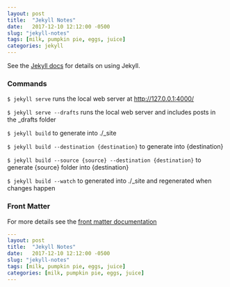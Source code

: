 ```yaml
---
layout: post
title:  "Jekyll Notes"
date:   2017-12-10 12:12:00 -0500
slug: "jekyll-notes"
tags: [milk, pumpkin pie, eggs, juice]
categories: jekyll
---
```


See the [Jekyll docs][jekyll-docs] for details on using Jekyll.

### Commands
`$ jekyll serve` runs the local web server at http://127.0.0.1:4000/

`$ jekyll serve --drafts` runs the local web server and includes posts in the _drafts folder

`$ jekyll build` to generate into ./_site

`$ jekyll build --destination {destination}` to generate into {destination}

`$ jekyll build --source {source} --destination {destination}` to generate {source} folder into {destination}

`$ jekyll build --watch` to generated into ./_site and regenerated when changes happen

### Front Matter

For more details see the [front matter documentation](https://jekyllrb.com/docs/frontmatter/)

```yaml
---
layout: post
title:  "Jekyll Notes"
date:   2017-12-10 12:12:00 -0500
slug: "jekyll-notes"
tags: [milk, pumpkin pie, eggs, juice]
categories: [milk, pumpkin pie, eggs, juice]
---
```

[jekyll-docs]: https://jekyllrb.com/docs/home

